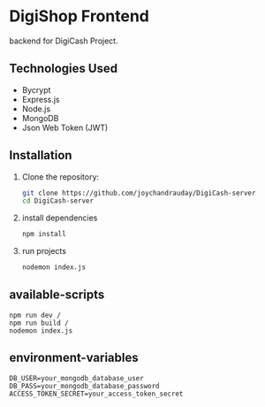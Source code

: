 # DigiShop Frontend

backend for DigiCash Project.

## Technologies Used
- Bycrypt
- Express.js
- Node.js
- MongoDB
- Json Web Token (JWT)


## Installation

1.  Clone the repository:

    ```bash
    git clone https://github.com/joychandrauday/DigiCash-server
    cd DigiCash-server
    ```

2.  install dependencies

    ```bash
    npm install
    ```

3.  run projects

    ```bash
    nodemon index.js
    ```

## available-scripts

    npm run dev /
    npm run build /
    nodemon index.js
  

## environment-variables

    
    DB_USER=your_mongodb_database_user
    DB_PASS=your_mongodb_database_password
    ACCESS_TOKEN_SECRET=your_access_token_secret

